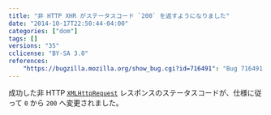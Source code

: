 ```yaml
---
title: "非 HTTP XHR がステータスコード `200` を返すようになりました"
date: "2014-10-17T22:50:44-04:00"
categories: ["dom"]
tags: []
versions: "35"
cclicense: "BY-SA 3.0"
references:
    "https://bugzilla.mozilla.org/show_bug.cgi?id=716491": "Bug 716491 – Investigate the status code for non-HTTP XHR."
---
```

成功した非 HTTP [`XMLHttpRequest`](https://developer.mozilla.org/ja/docs/Web/API/XMLHttpRequest) レスポンスのステータスコードが、仕様に従って `0` から `200` へ変更されました。
